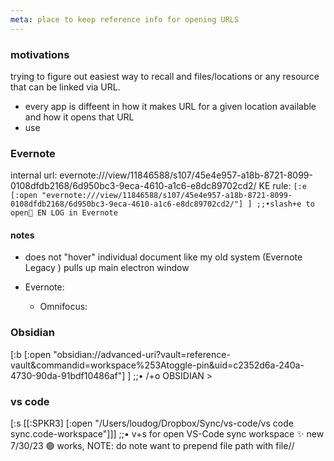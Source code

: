 ```yaml
---
meta: place to keep reference info for opening URLS
---
```

### motivations
trying to figure out easiest way to recall and files/locations or any resource that can be linked via URL.
- every app is diffeent in how it makes URL for a given location available and how it opens that URL
- use

### Evernote
internal url:  evernote:///view/11846588/s107/45e4e957-a18b-8721-8099-0108dfdb2168/6d950bc3-9eca-4610-a1c6-e8dc89702cd2/
KE rule: `[:e [:open "evernote:///view/11846588/s107/45e4e957-a18b-8721-8099-0108dfdb2168/6d950bc3-9eca-4610-a1c6-e8dc89702cd2/"] ] ;;•slash+e to open📗 EN LOG in Evernote`
#### notes
- does not "hover" individual document like my old system (Evernote Legacy )  pulls up main electron window

- Evernote:
  - Omnifocus:

### Obsidian
[:b [:open "obsidian://advanced-uri?vault=reference-vault&commandid=workspace%253Atoggle-pin&uid=c2352d6a-240a-4730-90da-91bdf10486af"] ] ;;• /+o OBSIDIAN >

### vs code
[:s [[:SPKR3] [:open "/Users/loudog/Dropbox/Sync/vs-code/vs code sync.code-workspace"]]] ;;• v+s for open VS-Code sync workspace ✨ new 7/30/23 🟢 works, NOTE: do note want to prepend file path with file//
